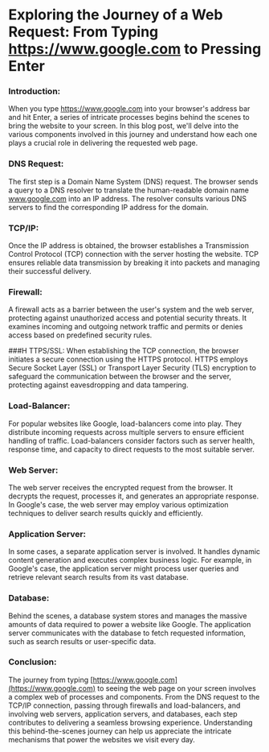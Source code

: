 # Exploring the Journey of a Web Request: From Typing https://www.google.com to Pressing Enter

### Introduction:
When you type https://www.google.com into your browser's address bar and hit Enter, a series of intricate processes begins behind the scenes to bring the website to your screen. In this blog post, we'll delve into the various components involved in this journey and understand how each one plays a crucial role in delivering the requested web page.

### DNS Request:
The first step is a Domain Name System (DNS) request. The browser sends a query to a DNS resolver to translate the human-readable domain name www.google.com into an IP address. The resolver consults various DNS servers to find the corresponding IP address for the domain.

### TCP/IP:
Once the IP address is obtained, the browser establishes a Transmission Control Protocol (TCP) connection with the server hosting the website. TCP ensures reliable data transmission by breaking it into packets and managing their successful delivery.

### Firewall:
A firewall acts as a barrier between the user's system and the web server, protecting against unauthorized access and potential security threats. It examines incoming and outgoing network traffic and permits or denies access based on predefined security rules.

###H TTPS/SSL:
When establishing the TCP connection, the browser initiates a secure connection using the HTTPS protocol. HTTPS employs Secure Socket Layer (SSL) or Transport Layer Security (TLS) encryption to safeguard the communication between the browser and the server, protecting against eavesdropping and data tampering.

### Load-Balancer:
For popular websites like Google, load-balancers come into play. They distribute incoming requests across multiple servers to ensure efficient handling of traffic. Load-balancers consider factors such as server health, response time, and capacity to direct requests to the most suitable server.

### Web Server:
The web server receives the encrypted request from the browser. It decrypts the request, processes it, and generates an appropriate response. In Google's case, the web server may employ various optimization techniques to deliver search results quickly and efficiently.

### Application Server:
In some cases, a separate application server is involved. It handles dynamic content generation and executes complex business logic. For example, in Google's case, the application server might process user queries and retrieve relevant search results from its vast database.

### Database:
Behind the scenes, a database system stores and manages the massive amounts of data required to power a website like Google. The application server communicates with the database to fetch requested information, such as search results or user-specific data.

### Conclusion:
The journey from typing [https://www.google.com](https://www.google.com) to seeing the web page on your screen involves a complex web of processes and components. From the DNS request to the TCP/IP connection, passing through firewalls and load-balancers, and involving web servers, application servers, and databases, each step contributes to delivering a seamless browsing experience. Understanding this behind-the-scenes journey can help us appreciate the intricate mechanisms that power the websites we visit every day.

